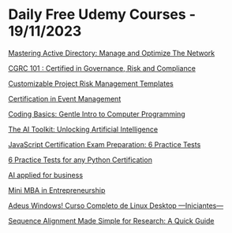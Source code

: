 # Daily Free Udemy Courses - 19/11/2023

[Mastering Active Directory: Manage and Optimize The Network](https://www.udemy.com/course/mastering-active-directory-manage-and-optimize-the-network/?couponCode=B557F6B265027128C556)
[CGRC 101 : Certified in Governance, Risk and Compliance](https://www.udemy.com/course/cgrc-101-certified-in-governance-risk-and-compliance/?couponCode=08EA872E3C9CF1458D27)
[Customizable Project Risk Management Templates](https://www.udemy.com/course/customizable-project-risk-management-templates/?couponCode=PSTEMPLATES01)
[Certification in Event Management](https://www.udemy.com/course/certification-in-event-management/?couponCode=35F81ACE97EF8CC32408)
[Coding Basics: Gentle Intro to Computer Programming](https://www.udemy.com/course/coding-basics-gentle-intro-to-coding-for-beginners/?couponCode=2DAA0CB3E829A67881F6)
[The AI Toolkit: Unlocking Artificial Intelligence](https://www.udemy.com/course/the-ai-toolkit-unlocking-artificial-intelligence/?couponCode=B7FEABB8F7B4100F0D32)
[JavaScript Certification Exam Preparation: 6 Practice Tests](https://www.udemy.com/course/javascript-certification-exam-preparation-6-practice-tests/?couponCode=ED3FB5ED9D07806739CA)
[6 Practice Tests for any Python Certification](https://www.udemy.com/course/6-practice-tests-for-any-python-certifications/?couponCode=154CD9A24AAEDA7DFDDC)
[AI applied for business](https://www.udemy.com/course/ai-applied-for-business/?couponCode=11C54868C5A155FECD1D)
[Mini MBA in Entrepreneurship](https://www.udemy.com/course/minimba-in-business-management-and-entrepreneurship/?couponCode=56C4DE6C27A02731A2FE)
[Adeus Windows! Curso Completo de Linux Desktop —Iniciantes—](https://www.udemy.com/course/adeus-windows-curso-de-linux-desktop-completo/?couponCode=411223C42DF515D58929)
[Sequence Alignment Made Simple for Research: A Quick Guide](https://www.udemy.com/course/sequence-alignment-made-simple-for-research-a-quick-guide/?couponCode=9EA38588DBA3E195C61C)
